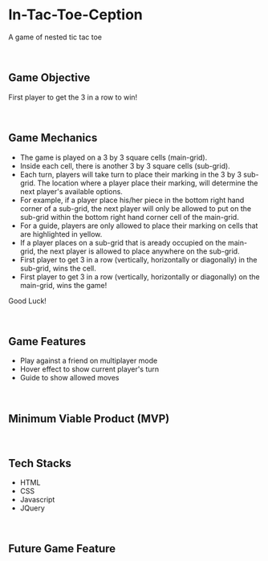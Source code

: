 # In-Tac-Toe-Ception

A game of nested tic tac toe

<br>

<h2> Game Objective</h2>

First player to get the 3 in a row to win!

<br>

<h2>Game Mechanics </h2>

- The game is played on a 3 by 3 square cells (main-grid).
- Inside each cell, there is another 3 by 3 square cells (sub-grid).
- Each turn, players will take turn to place their marking in the 3 by 3 sub-grid. The location where a player place their marking, will determine the next player's available options.
- For example, if a player place his/her piece in the bottom right hand corner of a sub-grid, the next player will only be allowed to put on the sub-grid within the bottom right hand corner cell of the main-grid.
- For a guide, players are only allowed to place their marking on cells that are highlighted in yellow.
- If a player places on a sub-grid that is aready occupied on the main-grid, the next player is allowed to place anywhere on the sub-grid.
- First player to get 3 in a row (vertically, horizontally or diagonally) in the sub-grid, wins the cell.
- First player to get 3 in a row (vertically, horizontally or diagonally) on the main-grid, wins the game!

Good Luck!

<br>

<h2> Game Features </h2>

- Play against a friend on multiplayer mode
- Hover effect to show current player's turn
- Guide to show allowed moves

<br>

<h2> Minimum Viable Product (MVP) </h2>

<br>

<h2> Tech Stacks </h2>

- HTML
- CSS
- Javascript
- JQuery

<br>

<h2> Future Game Feature </h2>
